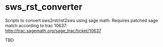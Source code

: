 sws_rst_converter
=================

Scripts to convert sws2rst/rst2sws using sage math. Requires patched sage match according to trac 10637:
http://trac.sagemath.org/sage_trac/ticket/10637

TBD
